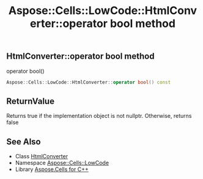 ﻿---
title: Aspose::Cells::LowCode::HtmlConverter::operator bool method
linktitle: operator bool
second_title: Aspose.Cells for C++ API Reference
description: 'Aspose::Cells::LowCode::HtmlConverter::operator bool method. operator bool() in C++.'
type: docs
weight: 400
url: /cpp/aspose.cells.lowcode/htmlconverter/operator_bool/
---
## HtmlConverter::operator bool method


operator bool()

```cpp
Aspose::Cells::LowCode::HtmlConverter::operator bool() const
```


## ReturnValue

Returns true if the implementation object is not nullptr. Otherwise, returns false

## See Also

* Class [HtmlConverter](../)
* Namespace [Aspose::Cells::LowCode](../../)
* Library [Aspose.Cells for C++](../../../)
